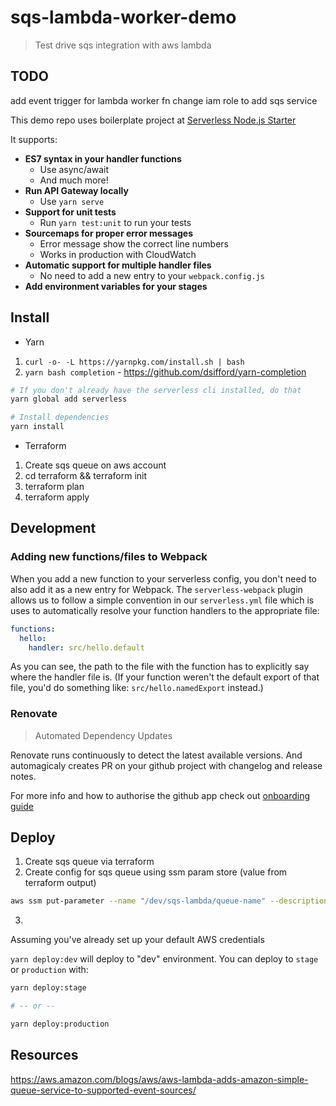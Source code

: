 # sqs-lambda-worker-demo

> Test drive sqs integration with aws lambda

## TODO

add event trigger for lambda worker fn
change iam role to add sqs service

This demo repo uses boilerplate project at [Serverless Node.js Starter](https://github.com/shavo007/serverless-nodejs-starter)

It supports:

-   **ES7 syntax in your handler functions**
    -   Use async/await
    -   And much more!
-   **Run API Gateway locally**
    -   Use `yarn serve`
-   **Support for unit tests**
    -   Run `yarn test:unit` to run your tests
-   **Sourcemaps for proper error messages**
    -   Error message show the correct line numbers
    -   Works in production with CloudWatch
-   **Automatic support for multiple handler files**
    -   No need to add a new entry to your `webpack.config.js`
-   **Add environment variables for your stages**

## Install

-   Yarn

1.  `curl -o- -L https://yarnpkg.com/install.sh | bash`
2.  `yarn bash completion` - https://github.com/dsifford/yarn-completion

```bash
# If you don't already have the serverless cli installed, do that
yarn global add serverless

# Install dependencies
yarn install
```

-   Terraform

1.  Create sqs queue on aws account
2.  cd terraform && terraform init
3.  terraform plan
4.  terraform apply

## Development

### Adding new functions/files to Webpack

When you add a new function to your serverless config, you don't need to also add it as a new entry
for Webpack. The `serverless-webpack` plugin allows us to follow a simple convention in our `serverless.yml`
file which is uses to automatically resolve your function handlers to the appropriate file:

```yaml
functions:
  hello:
    handler: src/hello.default
```

As you can see, the path to the file with the function has to explicitly say where the handler
file is. (If your function weren't the default export of that file, you'd do something like:
`src/hello.namedExport` instead.)

### Renovate

> Automated Dependency Updates

Renovate runs continuously to detect the latest available versions. And automagicaly creates PR on your github project with changelog and release notes.

For more info and how to authorise the github app check out [onboarding guide](https://renovateapp.com/docs/getting-started/configure-renovate)

## Deploy

1.  Create sqs queue via terraform
2.  Create config for sqs queue using ssm param store (value from terraform output)

```bash
aws ssm put-parameter --name "/dev/sqs-lambda/queue-name" --description "queue arn for demo"  --type SecureString --value \ "https://sqs.ap-southeast-2.amazonaws.com/xxxxxx/sqs-lambda-example-queue"
```

3.

Assuming you've already set up your default AWS credentials

`yarn deploy:dev` will deploy to "dev" environment. You can deploy to `stage` or `production`
with:

```bash
yarn deploy:stage

# -- or --

yarn deploy:production
```

## Resources

https://aws.amazon.com/blogs/aws/aws-lambda-adds-amazon-simple-queue-service-to-supported-event-sources/
